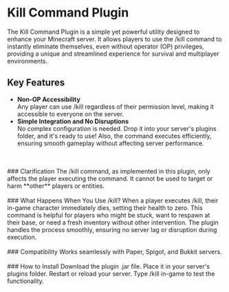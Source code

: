 # Kill Command Plugin
The Kill Command Plugin is a simple yet powerful utility designed to enhance your Minecraft server. It allows players to use the /kill command to instantly eliminate themselves, even without operator (OP) privileges, providing a unique and streamlined experience for survival and multiplayer environments.
</br>
## Key Features
- **Non-OP Accessibility**</br>
Any player can use /kill regardless of their permission level, making it accessible to everyone on the server.
- **Simple Integration and No Disruptions**</br>
No complex configuration is needed. Drop it into your server's plugins folder, and it's ready to use!
Also, the command executes efficiently, ensuring smooth gameplay without affecting server performance.
</br>
</br>
### Clarification
The /kill command, as implemented in this plugin, only affects the player executing the command. It cannot be used to target or harm **other** players or entities.
</br>
</br>
### What Happens When You Use /kill?
When a player executes /kill, their in-game character immediately dies, setting their health to zero.
This command is helpful for players who might be stuck, want to respawn at their base, or need a fresh inventory without other intervention.
The plugin handles the process smoothly, ensuring no server lag or disruption during execution.
</br>
</br>
### Compatibility
Works seamlessly with Paper, Spigot, and Bukkit servers.
</br>
</br>
### How to Install
Download the plugin .jar file.
Place it in your server's plugins folder.
Restart or reload your server.
Type /kill in-game to test the functionality.
